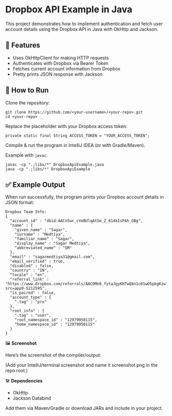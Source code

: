 # Dropbox API Example in Java

This project demonstrates how to implement authentication and fetch user account details using the Dropbox API in Java with OkHttp and Jackson.

## 📌 Features

- Uses OkHttpClient for making HTTP requests
- Authenticates with Dropbox via Bearer Token
- Fetches current account information from Dropbox
- Pretty prints JSON response with Jackson

## 🚀 How to Run

Clone the repository:

```
git clone https://github.com/<your-username>/<your-repo>.git
cd <your-repo>
```

Replace the placeholder with your Dropbox access token:

```
private static final String ACCESS_TOKEN = "YOUR_ACCESS_TOKEN";
```

Compile & run the program in IntelliJ IDEA (or with Gradle/Maven).

Example with `javac`:

```
javac -cp ".;libs/*" DropboxApiExample.java
java -cp ".;libs/*" DropboxApiExample
```

## ✅ Example Output

When run successfully, the program prints your Dropbox account details in JSON format:

```
Dropbox Team Info:
{
  "account_id" : "dbid:AACn5wc_cVeBUlqAtSm_Z_614kIsPAh_GBg",
  "name" : {
    "given_name" : "Sagar",
    "surname" : "Medtiya",
    "familiar_name" : "Sagar",
    "display_name" : "Sagar Medtiya",
    "abbreviated_name" : "SM"
  },
  "email" : "sagarmedtiya31@gmail.com",
  "email_verified" : true,
  "disabled" : false,
  "country" : "IN",
  "locale" : "en",
  "referral_link" : "https://www.dropbox.com/referrals/AACOMn6_fytaJgyKHTwQ8n1c01wO5pbgKzw?src=app9-5212595",
  "is_paired" : false,
  "account_type" : {
    ".tag" : "pro"
  },
  "root_info" : {
    ".tag" : "user",
    "root_namespace_id" : "12979950115",
    "home_namespace_id" : "12979950115"
  }
}
```

🖼 **Screenshot**

Here’s the screenshot of the compiler/output:

(Add your IntelliJ/terminal screenshot and name it screenshot.png in the repo root.)

🛠 **Dependencies**

- OkHttp
- Jackson Databind

Add them via Maven/Gradle or download JARs and include in your project.
